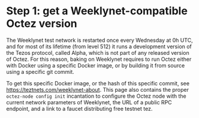 # Step 1: get a Weeklynet-compatible Octez version

The Weeklynet test network is restarted once every Wednesday at 0h UTC, and for most of its lifetime (from level 512) it runs a development version of the Tezos protocol, called Alpha, which is not part of any released version of Octez. For this reason, baking on Weeklynet requires to run Octez either with Docker using a specific Docker image, or by building it from source using a specific git commit.

To get this specific Docker image, or the hash of this specific commit, see https://teztnets.com/weeklynet-about. This page also contains the proper `octez-node config init` incantation to configure the Octez node with the current network parameters of Weeklynet, the URL of a public RPC endpoint, and a link to a faucet distributing free testnet tez.

